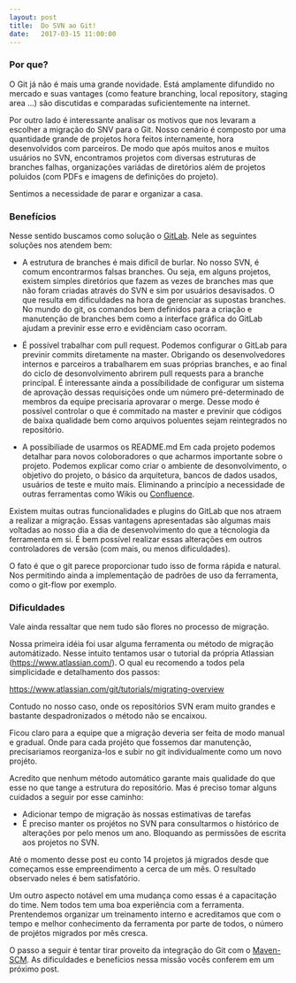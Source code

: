 ```yaml
---
layout: post
title:  Do SVN ao Git!
date:   2017-03-15 11:00:00
---
```


### Por que?
O Git já não é mais uma grande novidade. Está amplamente difundido no mercado e suas vantages (como feature branching, local repository, staging area ...) são discutidas e comparadas suficientemente na internet.

Por outro lado é interessante analisar os motivos que nos levaram a escolher a migração do SNV para o Git.
Nosso cenário é composto por uma quantidade grande de projetos hora feitos internamente, hora desenvolvidos com parceiros. De modo que após muitos anos e muitos usuários no SVN, encontramos projetos com diversas estruturas de branches falhas, organizações variádas de diretórios além de projetos poluidos (com PDFs e imagens de definições do projeto).

Sentimos a necessidade de parar e organizar a casa. 

### Benefícios

Nesse sentido buscamos como solução o [GitLab](https://about.gitlab.com/). Nele as seguintes soluções nos atendem bem:

* A estrutura de branches é mais dificíl de burlar.
No nosso SVN, é comum encontrarmos falsas branches. Ou seja, em alguns projetos, existem simples diretórios que fazem as vezes de branches mas que não foram criadas através do SVN e sim por usuários desavisados. O que resulta em dificuldades na hora de gerenciar as supostas branches.
No mundo do git, os comandos bem definidos para a criação e manutenção de branches bem como a interface gráfica do GitLab ajudam a previnir esse erro e evidênciam caso ocorram.

* É possível trabalhar com pull request.
Podemos configurar o GitLab para previnir commits diretamente na master. Obrigando os desenvolvedores internos e parceiros a trabalharem em suas próprias branches, e ao final do ciclo de desonvolvimento abrirem pull requests para a branche princípal.
É interessante ainda a possíbilidade de configurar um sistema de aprovação dessas requisições onde um número pré-determinado de membros da equipe precisaria aprovarar o merge.
Desse modo é possível controlar o que é commitado na master e previnir que códigos de baixa qualidade bem como arquivos poluentes sejam reintegrados no repositório.

* A possibiliade de usarmos os README.md 
Em cada projeto podemos detalhar para novos coloboradores o que acharmos importante sobre o projeto. Podemos explicar como criar o ambiente de desonvolvimento, o objetivo do projeto, o básico da arquitetura, bancos de dados usados, usuários de teste e muito mais. Eliminando a princípio a necessidade de outras ferramentas como Wikis ou [Confluence](https://www.atlassian.com/software/confluence).

Existem muitas outras funcionalidades e plugins do GitLab que nos atraem a realizar a migração. Essas vantagens apresentadas são algumas mais voltadas ao nosso dia a dia de desenvolvimento do que a técnologia da ferramenta em si. É bem possível realizar essas alterações em outros controladores de versão (com mais, ou menos dificuldades). 

O fato é que o git parece proporcionar tudo isso de forma rápida e natural. Nos permitindo ainda a implementação de padrões de uso da ferramenta, como o git-flow por exemplo.

### Dificuldades

Vale ainda ressaltar que nem tudo são flores no processo de migração.

Nossa primeira idéia foi usar alguma ferramenta ou método de migração automátizado. Nesse intuito tentamos usar o tutorial da própria Atlassian (https://www.atlassian.com/). O qual eu recomendo a todos pela simplicidade e detalhamento dos passos:

https://www.atlassian.com/git/tutorials/migrating-overview

Contudo no nosso caso, onde os repositórios SVN eram muito grandes e bastante despadronizados o método não se encaixou.

Ficou claro para a equipe que a migração deveria ser feita de modo manual e gradual. Onde para cada projéto que fossemos dar manutenção, precisariamos reorganiza-los e subir no git individualmente como um novo projéto.

Acredito que nenhum método automático garante mais qualidade do que esse no que tange a estrutura do repositório. Mas é preciso tomar alguns cuidados a seguir por esse caminho:

* Adicionar tempo de migração às nossas estimativas de tarefas
* É preciso manter os projétos no SVN para consultarmos o histórico de alterações por pelo menos um ano. Bloquando as permissões de escrita aos projetos no SVN.

Até o momento desse post eu conto 14 projetos já migrados desde que começamos esse empreendimento a cerca de um mês. O resultado observado neles é bem satisfatório.

Um outro aspecto notável em uma mudança como essas é a capacitação do time. Nem todos tem uma boa experiência com a ferramenta. Prentendemos organizar um treinamento interno e acreditamos que com o tempo e melhor conhecimento da ferramenta por parte de todos, o número de projétos migrados por mês cresca. 

O passo a seguir é tentar tirar proveito da integração do Git com o [Maven-SCM](https://maven.apache.org/scm/). As dificuldades e benefícios nessa missão vocês conferem em um próximo post.